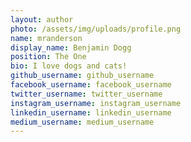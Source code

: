 ```yaml
---
layout: author
photo: /assets/img/uploads/profile.png
name: mranderson
display_name: Benjamin Dogg
position: The One
bio: I love dogs and cats!
github_username: github_username
facebook_username: facebook_username
twitter_username: twitter_username
instagram_username: instagram_username
linkedin_username: linkedin_username
medium_username: medium_username
---
```


